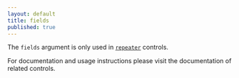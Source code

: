 ```yaml
---
layout: default
title: fields
published: true
---
```



The `fields` argument is only used in [`repeater`](https://kirki.org/docs/controls/repeater.html) controls.

For documentation and usage instructions please visit the documentation of related controls.
